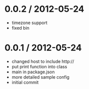 
0.0.2 / 2012-05-24 
==================

  * timezone support
  * fixed bin

0.0.1 / 2012-05-24 
==================

  * changed host to include http://
  * put print function into class
  * main in package.json
  * more detailed sample config
  * initial commit
